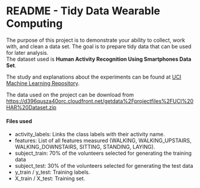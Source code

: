 # README - Tidy Data Wearable Computing

The purpose of this project is to demonstrate your ability to collect, work with, and clean a data set. The goal is to prepare tidy data that can be used for later analysis.  
The dataset used is **Human Activity Recognition Using Smartphones Data Set**.  

The study and explanations about the experiments can be found at [UCI Machine Learning Repository](http://archive.ics.uci.edu/ml/datasets/Human+Activity+Recognition+Using+Smartphones).  

The data used on the project can be download from https://d396qusza40orc.cloudfront.net/getdata%2Fprojectfiles%2FUCI%20HAR%20Dataset.zip

#### Files used
- activity_labels: Links the class labels with their activity name.  
- features: List of all features measured (WALKING, WALKING_UPSTAIRS, WALKING_DOWNSTAIRS, SITTING, STANDING, LAYING).  
- subject_train: 70% of the volunteers selected for generating the training data  
- subject_test: 30% of the volunteers selected for generating the test data  
- y_train / y_test: Training labels.  
- X_train / X_test: Training set.  
  